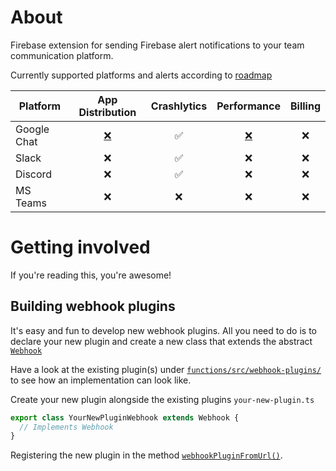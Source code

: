 # About
Firebase extension for sending Firebase alert notifications to your team communication
platform. 

Currently supported platforms and alerts according to [roadmap](https://github.com/oddbit/firebase-alerts/issues?q=is%3Aissue+is%3Aopen+label%3Aenhancement)

| Platform    | App Distribution | Crashlytics | Performance | Billing | 
| ----------- | :--------------: | :---------: | :---------: | :-----: | 
| Google Chat | [❌](https://github.com/oddbit/firebase-alerts/issues/2)  | ✅ | [❌](https://github.com/oddbit/firebase-alerts/issues/1) | ❌ |
| Slack       | ❌  | ✅ | ❌ | ❌ |
| Discord     | ❌  | ✅ | ❌ | ❌ |
| MS Teams    | ❌  | ❌ | ❌ | ❌ |

# Getting involved
If you're reading this, you're awesome! 

## Building webhook plugins
It's easy and fun to develop new webhook plugins. All you need to do is to 
declare your new plugin and create a new class that extends the abstract 
[`Webhook`](./functions/src/models/webhook.ts)

Have a look at the existing plugin(s) under [`functions/src/webhook-plugins/`](https://github.com/oddbit/firebase-alerts/tree/main/functions/src/webhook-plugins)
to see how an implementation can look like. 

Create your new plugin alongside the existing plugins `your-new-plugin.ts`

```typescript
export class YourNewPluginWebhook extends Webhook {
  // Implements Webhook
}
```

Registering the new plugin in the method [`webhookPluginFromUrl()`](https://github.com/oddbit/firebase-alerts/blob/main/functions/src/alerts/crashlytics.ts). 
